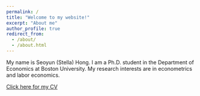 ```yaml
---
permalink: /
title: "Welcome to my website!"
excerpt: "About me"
author_profile: true
redirect_from: 
  - /about/
  - /about.html
---
```


My name is Seoyun (Stella) Hong. I am a Ph.D. student in the Department of Economics at Boston University. My research interests are in econometrics and labor economics.

[Click here for my CV](https://seoyunhong.github.io/assets/May23.pdf) 
